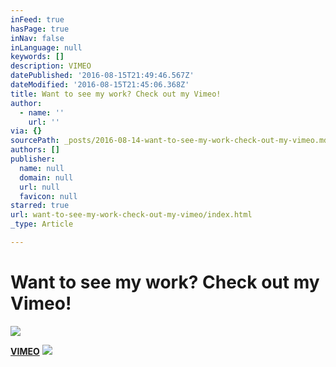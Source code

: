 ```yaml
---
inFeed: true
hasPage: true
inNav: false
inLanguage: null
keywords: []
description: VIMEO
datePublished: '2016-08-15T21:49:46.567Z'
dateModified: '2016-08-15T21:45:06.368Z'
title: Want to see my work? Check out my Vimeo!
author:
  - name: ''
    url: ''
via: {}
sourcePath: _posts/2016-08-14-want-to-see-my-work-check-out-my-vimeo.md
authors: []
publisher:
  name: null
  domain: null
  url: null
  favicon: null
starred: true
url: want-to-see-my-work-check-out-my-vimeo/index.html
_type: Article

---
```

# Want to see my work? Check out my Vimeo!
![](https://the-grid-user-content.s3-us-west-2.amazonaws.com/ad9c076f-ae8e-4036-9c0c-0bbeda42deaf.png)

**[VIMEO][0]**
![](https://the-grid-user-content.s3-us-west-2.amazonaws.com/64b8bb55-eb7d-45b2-83cf-e902b0cd1c45.png)

[0]: https://vimeo.com/stevenoiz